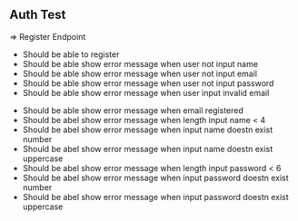 ## Auth Test ##
=> Register Endpoint
   + Should be able to register
   + Should be able show error message when user not input name
   + Should be able show error message when user not input email
   + Should be able show error message when user not input password
   + Should be able show error message when user input invalid email
   - Should be able show error message when email registered
   - Should be abel show error message when length input name < 4
   - Should be abel show error message when input name doestn exist number
   - Should be abel show error message when input name doestn exist uppercase
   - Should be abel show error message when length input password < 6
   - Should be abel show error message when input password doestn exist number
   - Should be abel show error message when input password doestn exist uppercase